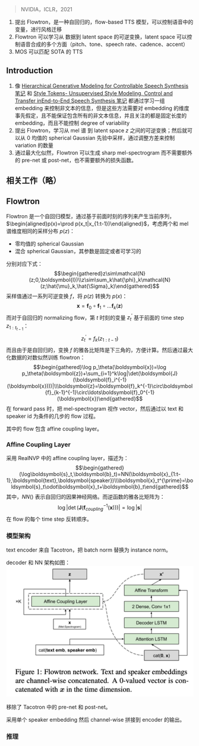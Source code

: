 > NVIDIA，ICLR，2021

1. 提出 Flowtron，是一种自回归的，flow-based TTS 模型，可以控制语音中的变量，进行风格迁移
2. Flowtron 可以学习从 数据到 latent space 的可逆变换，latent space 可以控制语音合成的多个方面（pitch、tone、speech rate、cadence、accent）
3. MOS 可以匹配 SOTA 的 TTS 

> 

## Introduction

1. 像 [Hierarchical Generative Modeling for Controllable Speech Synthesis 笔记](Hierarchical%20Generative%20Modeling%20for%20Controllable%20Speech%20Synthesis%20笔记.md) 和 [Style Tokens- Unsupervised Style Modeling, Control and Transfer inEnd-to-End Speech Synthesis 笔记](Style%20Tokens-%20Unsupervised%20Style%20Modeling,%20Control%20and%20Transfer%20inEnd-to-End%20Speech%20Synthesis%20笔记.md) 都通过学习一组 embedding 来控制非文本的信息，但是这些方法需要对 embedding 的维度事先假定，且不能保证包含所有的非文本信息，并且关注的都是固定长度的 embedding，而且不能控制  degree of variability
2. 提出 Flowtron，学习从 mel 谱 到 latent space $z$ 之间的可逆变换；然后就可以从 0 均值的 spherical Gaussian 先验中采样，通过调整方差来控制 variation 的数量
3. 通过最大化似然，Flowtron 可以生成 sharp mel-spectrogram 而不需要额外的 pre-net 或 post-net，也不需要额外的损失函数。

## 相关工作（略）

## Flowtron

Flowtron 是一个自回归模型，通过基于前面时刻的序列来产生当前序列，$\begin{aligned}p(x)=\prod p(x_t|x_{1:t-1})\end{aligned}$，考虑两个和 mel 谱维度相同的采样分布 $p(z)$：
+ 零均值的 spherical Gaussian
+ 混合 spherical Gaussian，其参数是固定或者可学习的

分别对应下式：
$$\begin{gathered}z\sim\mathcal{N}(z;0,\boldsymbol{I})\\z\sim\sum_k\hat{\phi}_k\mathcal{N}(z;\hat{\mu}_k,\hat{\Sigma}_k)\end{gathered}$$
采样值通过一系列可逆变换 $f$，将 $p(z)$ 转换为 $p(x)$：
$$\boldsymbol{x}=\boldsymbol{f}_0\circ\boldsymbol{f}_1\circ\ldots\boldsymbol{f}_k(\boldsymbol{z})$$
而对于自回归的 normalizing flow，第 $t$ 时刻的变量 $z_t^\prime$ 基于前面的 time step $z_{1:t_{t-1}}$：
$$z_t^{\prime}=f_k(z_{1:t-1})$$
而且由于是自回归的，变换 $f$ 的雅各比矩阵是下三角的，方便计算。然后通过最大化数据的对数似然训练 flowtron：
$$\begin{gathered}\log p_\theta(\boldsymbol{x})=\log p_\theta(\boldsymbol{z})+\sum_{i=1}^k\log|\det(\boldsymbol{J}(\boldsymbol{f}_i^{-1}(\boldsymbol{x})))|\\\boldsymbol{z}=\boldsymbol{f}_k^{-1}\circ\boldsymbol{f}_{k-1}^{-1}\circ\ldots\boldsymbol{f}_0^{-1}(\boldsymbol{x})\end{gathered}$$
在 forward pass 时，把 mel-spectrogram 视作 vector，然后通过以 text 和 speaker id 为条件的几步的 flow 过程。

其中的 flow 包含 affine coupling layer。

### Affine Coupling Layer

采用 RealNVP 中的 affine coupling layer，描述为：
$$\begin{gathered}(\log\boldsymbol{s}_t,\boldsymbol{b}_t)=NN(\boldsymbol{x}_{1:t-1},\boldsymbol{text},\boldsymbol{speaker})\\\boldsymbol{x}_t^{\prime}=\boldsymbol{s}_t\odot\boldsymbol{x}_t+\boldsymbol{b}_t\end{gathered}$$
其中，$NN()$ 表示自回归的因果神经网络。而逆函数的雅各比矩阵为：
$$\log|\det(\boldsymbol{J}(\boldsymbol{f}_{coupling}^{-1}(\boldsymbol{x})))|=\log|\boldsymbol{s}|$$
在 flow 的每个 time step 反转顺序。

### 模型架构

text encoder 来自 Tacotron，把 batch norm 替换为 instance norm。

decoder 和 NN 架构如图：
![](image/Pasted%20image%2020230908194033.png)

移除了 Tacotron 中的 pre-net 和 post-net。

采用单个 speaker embedding 然后 channel-wise 拼接到 encoder 的输出。

### 推理

